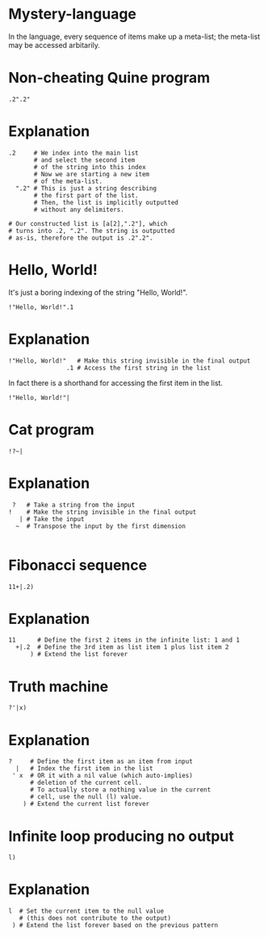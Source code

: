 # Mystery-language
In the language, every sequence of items make up a meta-list; the meta-list may be accessed arbitarily.
# Non-cheating Quine program
```
.2".2"
```
# Explanation
```
.2     # We index into the main list
       # and select the second item
       # of the string into this index
       # Now we are starting a new item
       # of the meta-list.
  ".2" # This is just a string describing
       # the first part of the list.
       # Then, the list is implicitly outputted
       # without any delimiters.

# Our constructed list is [a[2],".2"], which
# turns into .2, ".2". The string is outputted
# as-is, therefore the output is .2".2".
```
# Hello, World!
It's just a boring indexing of the string "Hello, World!".
```
!"Hello, World!".1
```
# Explanation
```
!"Hello, World!"   # Make this string invisible in the final output
                .1 # Access the first string in the list
```
In fact there is a shorthand for accessing the first item in the list.
```
!"Hello, World!"|
```
# Cat program
```
!?~|
```
# Explanation
```
 ?   # Take a string from the input
!    # Make the string invisible in the final output
   | # Take the input
  ~  # Transpose the input by the first dimension
   
```
# Fibonacci sequence
```
11+|.2)
```
# Explanation
```
11      # Define the first 2 items in the infinite list: 1 and 1
  +|.2  # Define the 3rd item as list item 1 plus list item 2
      ) # Extend the list forever
```
# Truth machine
```
?'|x)
```
# Explanation
```
?     # Define the first item as an item from input
  |   # Index the first item in the list
 ' x  # OR it with a nil value (which auto-implies)
      # deletion of the current cell.
      # To actually store a nothing value in the current
      # cell, use the null (l) value.
    ) # Extend the current list forever
```
# Infinite loop producing no output
```
l)
```
# Explanation
```
l  # Set the current item to the null value
   # (this does not contribute to the output)
 ) # Extend the list forever based on the previous pattern
```
